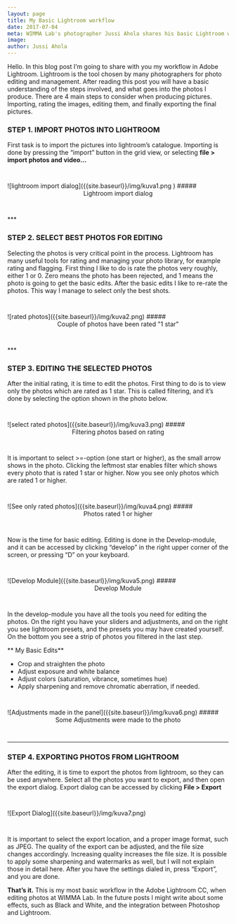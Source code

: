 ```yaml
---
layout: page
title: My Basic Lightroom workflow
date: 2017-07-04
meta: WIMMA Lab's photographer Jussi Ahola shares his basic Lightroom workflow! Read to learn Jussi's workflow from start to finish, in Adobe Lightroom CC!
image:
author: Jussi Ahola
---
```

Hello. In this blog post I’m going to share with you my workflow in Adobe Lightroom. Lightroom is the tool chosen by many photographers for photo editing and management. After reading this post you will have a basic understanding of the steps involved, and what goes into the photos I produce. There are 4 main steps to consider when producing pictures. Importing, rating the images, editing them, and finally exporting the final pictures.

### STEP 1. IMPORT PHOTOS INTO LIGHTROOM
First task is to import the pictures into lightroom’s catalogue. Importing is done by pressing the “import” button in the grid view, or selecting **file > import photos and video…**

<div style="margin:3em auto 3em auto" markdown="1">
![lightroom import dialog]({{site.baseurl}}/img/kuva1.png )
##### <center>Lightroom import dialog</center>
</div>
***

### STEP 2. SELECT BEST PHOTOS FOR EDITING
Selecting the photos is very critical point in the process. Lightroom has many useful tools for rating and managing your photo library, for example rating and flagging. First thing I like to do is rate the photos very roughly, either 1 or 0. Zero means the photo has been rejected, and 1 means the photo is going to get the basic edits. After the basic edits I like to re-rate the photos. This way I manage to select only the best shots.

<div style="margin:3em auto 3em auto" markdown="1">
![rated photos]({{site.baseurl}}/img/kuva2.png)
##### <center>Couple of photos have been rated "1 star"</center>
</div>
***

### STEP 3. EDITING THE SELECTED PHOTOS  
After the initial rating, it is time to edit the photos. First thing to do is to view only the photos which are rated as 1 star. This is called filtering, and it’s done by selecting the option shown in the photo below.  

<div style="margin:3em auto 3em auto" markdown="1">
![select rated photos]({{site.baseurl}}/img/kuva3.png)
##### <center>Filtering photos based on rating</center>
</div>

It is important to select >=-option (one start or higher), as the small arrow shows in the photo.
Clicking the leftmost star enables filter which shows every photo that is rated 1 star or higher.
Now you see only photos which are rated 1 or higher.

<div style="margin:3em auto 3em auto" markdown="1">
![See only rated photos]({{site.baseurl}}/img/kuva4.png)
##### <center>Photos rated 1 or higher</center>
</div>

Now is the time for basic editing. Editing is done in the Develop-module, and it can be accessed by clicking “develop” in the right upper corner of the screen, or pressing “D” on your keyboard.

<div style="margin:3em auto 3em auto" markdown="1">
![Develop Module]({{site.baseurl}}/img/kuva5.png)
##### <center>Develop Module</center>
</div>

In the develop-module you have all the tools you need for editing the photos. On the right you have your sliders and adjustments, and on the right you see lightroom presets, and the presets you may have created yourself. On the bottom you see a strip of photos you filtered in the last step.

** My Basic Edits**
-	Crop and straighten the photo
-	Adjust exposure and white balance
-	Adjust colors (saturation, vibrance, sometimes hue)
-	Apply sharpening and remove chromatic aberration, if needed.

<div style="margin:3em auto 3em auto" markdown="1">
![Adjustments made in the panel]({{site.baseurl}}/img/kuva6.png)
##### <center>Some Adjustments were made to the photo</center>
</div>

***

### STEP 4. EXPORTING PHOTOS FROM LIGHTROOM
After the editing, it is time to export the photos from lightroom, so they can be used anywhere. Select all the photos you want to export, and then open the export dialog. Export dialog can be accessed by clicking **File > Export**

<div style="margin:3em auto 3em auto" markdown="1">
![Export Dialog]({{site.baseurl}}/img/kuva7.png)
</div>

It is important to select the export location, and a proper image format, such as JPEG. The quality of the export can be adjusted, and the file size changes accordingly. Increasing quality increases the file size.
It is possible to apply some sharpening and watermarks as well, but I will not explain those in detail here.
After you have the settings dialed in, press “Export”, and you are done.

**That’s it.** This is my most basic workflow in the Adobe Lightroom CC, when editing photos at WIMMA Lab. In the future posts I might write about some effects, such as Black and White, and the integration between Photoshop and Lightroom.



